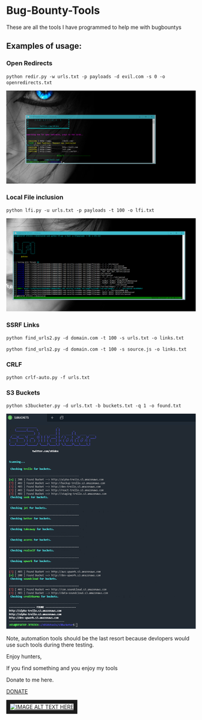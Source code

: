 # Bug-Bounty-Tools
These are all the tools I have programmed to help me with bugbountys

## Examples of usage:

### Open Redirects

```
python redir.py -w urls.txt -p payloads -d evil.com -s 0 -o openredirects.txt
```

![Screenshot](open_redirect.jpg)

### Local File inclusion

```
python lfi.py -u urls.txt -p payloads -t 100 -o lfi.txt
```

![Screenshot](lfitester.PNG)

### SSRF Links

```
python find_urls2.py -d domain.com -t 100 -s urls.txt -o links.txt
```

```
python find_urls2.py -d domain.com -t 100 -s source.js -o links.txt
```

### CRLF 

```
python crlf-auto.py -f urls.txt
```

### S3 Buckets

```
python s3bucketer.py -d urls.txt -b buckets.txt -q 1 -o found.txt
```

![Screenshot](s3bucketer2.PNG)

Note, automation tools should be the last resort because devlopers would use such tools during there testing.

Enjoy hunters,

If you find something and you enjoy my tools

Donate to me here.

[DONATE](https://paypal.me/krypt0mux)


<a href="http://www.youtube.com/watch?feature=player_embedded&v=BBKlQvxo3xg
" target="_blank"><img src="http://img.youtube.com/vi/BBKlQvxo3xg/0.jpg" 
alt="IMAGE ALT TEXT HERE" width="720" height="480" border="10" /></a>
